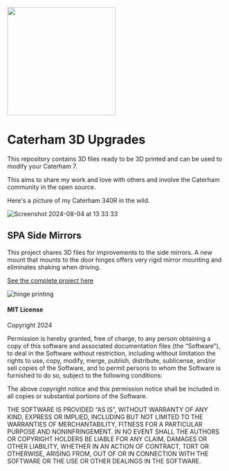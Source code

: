 <img src="https://github.com/user-attachments/assets/f7894ad0-9bda-4bb8-aacc-1f5cbc7d8ae0" width="250">

# Caterham 3D Upgrades

This repository contains 3D files ready to be 3D printed and can be used to modify your Caterham 7. 

This aims to share my work and love with others and involve the Caterham community in the open source. 

Here's a picture of my Caterham 340R in the wild.

![Screenshot 2024-08-04 at 13 33 33](https://github.com/user-attachments/assets/3ecf8264-cebd-4b44-bcab-84ba59a27009)


## SPA Side Mirrors
This project shares 3D files for improvements to the side mirrors. A new mount that mounts to the door hinges offers very rigid mirror mounting and eliminates shaking when driving. 

[See the complete project here](https://github.com/sideninja/caterham/tree/37544dae41c97c425563cc10dcf6b5071327acb6/side%20mirrors)

![hinge printing](https://github.com/user-attachments/assets/272a9866-d2ca-4fc1-ad8a-72337cab535c)





#### MIT License

Copyright 2024

Permission is hereby granted, free of charge, to any person obtaining a copy of this software and associated documentation files (the “Software”), to deal in the Software without restriction, including without limitation the rights to use, copy, modify, merge, publish, distribute, sublicense, and/or sell copies of the Software, and to permit persons to whom the Software is furnished to do so, subject to the following conditions:

The above copyright notice and this permission notice shall be included in all copies or substantial portions of the Software.

THE SOFTWARE IS PROVIDED “AS IS”, WITHOUT WARRANTY OF ANY KIND, EXPRESS OR IMPLIED, INCLUDING BUT NOT LIMITED TO THE WARRANTIES OF MERCHANTABILITY, FITNESS FOR A PARTICULAR PURPOSE AND NONINFRINGEMENT. IN NO EVENT SHALL THE AUTHORS OR COPYRIGHT HOLDERS BE LIABLE FOR ANY CLAIM, DAMAGES OR OTHER LIABILITY, WHETHER IN AN ACTION OF CONTRACT, TORT OR OTHERWISE, ARISING FROM, OUT OF OR IN CONNECTION WITH THE SOFTWARE OR THE USE OR OTHER DEALINGS IN THE SOFTWARE.
